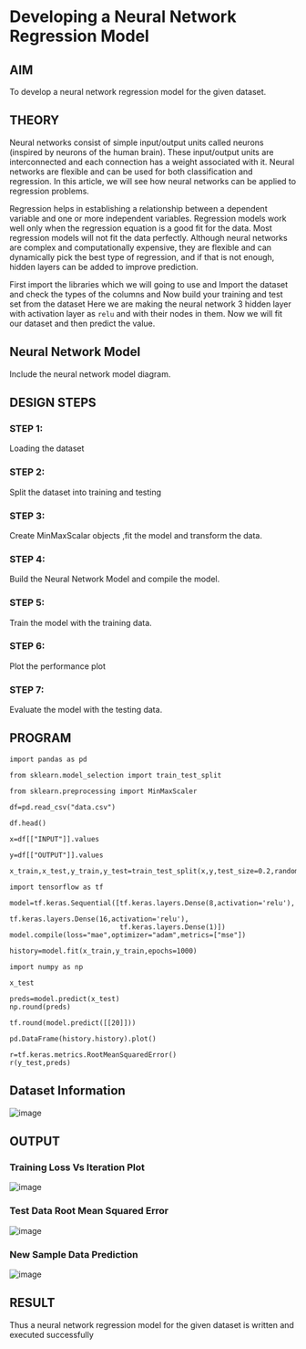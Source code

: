 # Developing a Neural Network Regression Model

## AIM

To develop a neural network regression model for the given dataset.

## THEORY
Neural networks consist of simple input/output units called neurons (inspired by neurons of the human brain). These input/output units are interconnected and each connection has a weight associated with it. Neural networks are flexible and can be used for both classification and regression. In this article, we will see how neural networks can be applied to regression problems.

Regression helps in establishing a relationship between a dependent variable and one or more independent variables. Regression models work well only when the regression equation is a good fit for the data. Most regression models will not fit the data perfectly. Although neural networks are complex and computationally expensive, they are flexible and can dynamically pick the best type of regression, and if that is not enough, hidden layers can be added to improve prediction. 

First import the libraries which we will going to use and Import the dataset and check the types of the columns and Now build your training and test set from the dataset Here we are making the neural network 3 hidden layer with activation layer as `relu` and with their nodes in them. Now we will fit our dataset and then predict the value.

## Neural Network Model

Include the neural network model diagram.

## DESIGN STEPS

### STEP 1:

Loading the dataset

### STEP 2:

Split the dataset into training and testing

### STEP 3:

Create MinMaxScalar objects ,fit the model and transform the data.

### STEP 4:

Build the Neural Network Model and compile the model.

### STEP 5:

Train the model with the training data.

### STEP 6:

Plot the performance plot

### STEP 7:

Evaluate the model with the testing data.

## PROGRAM
``` python3
import pandas as pd

from sklearn.model_selection import train_test_split

from sklearn.preprocessing import MinMaxScaler

df=pd.read_csv("data.csv")

df.head()

x=df[["INPUT"]].values

y=df[["OUTPUT"]].values

x_train,x_test,y_train,y_test=train_test_split(x,y,test_size=0.2,random_state=42)

import tensorflow as tf

model=tf.keras.Sequential([tf.keras.layers.Dense(8,activation='relu'),
                           tf.keras.layers.Dense(16,activation='relu'),
                           tf.keras.layers.Dense(1)])
model.compile(loss="mae",optimizer="adam",metrics=["mse"])

history=model.fit(x_train,y_train,epochs=1000)

import numpy as np

x_test

preds=model.predict(x_test)
np.round(preds)

tf.round(model.predict([[20]]))

pd.DataFrame(history.history).plot()

r=tf.keras.metrics.RootMeanSquaredError()
r(y_test,preds)

```
## Dataset Information

![image](https://user-images.githubusercontent.com/70213227/187082574-306cdcf2-f2a0-41c2-b7cd-d2a8190bb071.png)

## OUTPUT

### Training Loss Vs Iteration Plot

![image](https://user-images.githubusercontent.com/70213227/187081622-5e09d768-dd62-4c54-a57e-fdc990c8966f.png)

### Test Data Root Mean Squared Error

![image](https://user-images.githubusercontent.com/70213227/187081639-f1b517b9-bcfa-43ad-9e53-c12ae4f84576.png)

### New Sample Data Prediction

![image](https://user-images.githubusercontent.com/70213227/187081690-9feb6f22-98d6-4832-b32e-cec9a43fc3c4.png)

## RESULT
Thus a neural network regression model for the given dataset is written and executed successfully
